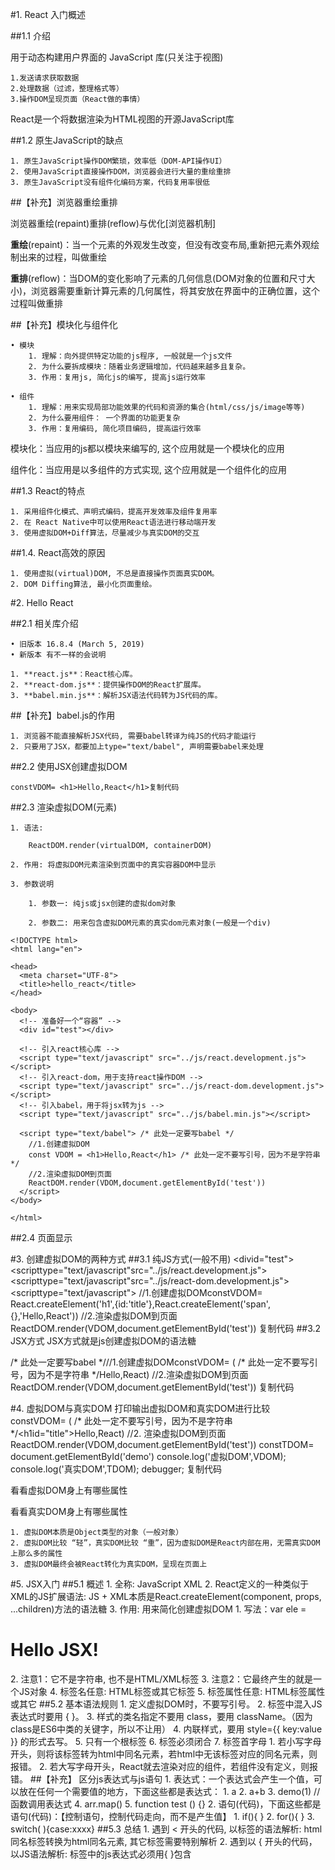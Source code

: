 #1. React 入门概述

##1.1 介绍

用于动态构建用户界面的 JavaScript 库(只关注于视图)

	1.发送请求获取数据
	2.处理数据（过滤，整理格式等）
	3.操作DOM呈现页面（React做的事情）
	
React是一个将数据渲染为HTML视图的开源JavaScript库

##1.2 原生JavaScript的缺点

	1. 原生JavaScript操作DOM繁琐，效率低（DOM-API操作UI）
	2. 使用JavaScript直接操作DOM，浏览器会进行大量的重绘重排
	3. 原生JavaScript没有组件化编码方案，代码复用率很低
	
##【补充】浏览器重绘重排

浏览器重绘(repaint)重排(reflow)与优化[浏览器机制]

**重绘**(repaint)：当一个元素的外观发生改变，但没有改变布局,重新把元素外观绘制出来的过程，叫做重绘

**重排**(reflow)：当DOM的变化影响了元素的几何信息(DOM对象的位置和尺寸大小)，浏览器需要重新计算元素的几何属性，将其安放在界面中的正确位置，这个过程叫做重排

##【补充】模块化与组件化

	• 模块
		1. 理解：向外提供特定功能的js程序, 一般就是一个js文件
		2. 为什么要拆成模块：随着业务逻辑增加，代码越来越多且复杂。
		3. 作用：复用js, 简化js的编写, 提高js运行效率
		
	• 组件
		1. 理解：用来实现局部功能效果的代码和资源的集合(html/css/js/image等等)
		2. 为什么要用组件： 一个界面的功能更复杂
		3. 作用：复用编码, 简化项目编码, 提高运行效率
		
模块化：当应用的js都以模块来编写的, 这个应用就是一个模块化的应用

组件化：当应用是以多组件的方式实现, 这个应用就是一个组件化的应用

##1.3 React的特点

	1. 采用组件化模式、声明式编码，提高开发效率及组件复用率
	2. 在 React Native中可以使用React语法进行移动端开发
	3. 使用虚拟DOM+Diff算法，尽量减少与真实DOM的交互
	
##1.4. React高效的原因

	1. 使用虚拟(virtual)DOM, 不总是直接操作页面真实DOM。
	2. DOM Diffing算法, 最小化页面重绘。
	
#2. Hello React

##2.1 相关库介绍

	• 旧版本 16.8.4 (March 5, 2019)
	• 新版本 有不一样的会说明
	
	1. **react.js**：React核心库。
	2. **react-dom.js**：提供操作DOM的React扩展库。
	3. **babel.min.js**：解析JSX语法代码转为JS代码的库。
	
##【补充】babel.js的作用

	1. 浏览器不能直接解析JSX代码, 需要babel转译为纯JS的代码才能运行
	2. 只要用了JSX，都要加上type="text/babel", 声明需要babel来处理
	
##2.2 使用JSX创建虚拟DOM
```react
constVDOM= <h1>Hello,React</h1>复制代码
```
##2.3 渲染虚拟DOM(元素)

	1. 语法: 
```react
	ReactDOM.render(virtualDOM, containerDOM)
```

	2. 作用: 将虚拟DOM元素渲染到页面中的真实容器DOM中显示
	
	3. 参数说明 
	
		1. 参数一: 纯js或jsx创建的虚拟dom对象
		
		2. 参数二: 用来包含虚拟DOM元素的真实dom元素对象(一般是一个div)
```react		
<!DOCTYPE html>
<html lang="en">

<head>
  <meta charset="UTF-8">
  <title>hello_react</title>
</head>

<body>
  <!-- 准备好一个“容器” -->
  <div id="test"></div>

  <!-- 引入react核心库 -->
  <script type="text/javascript" src="../js/react.development.js"></script>
  <!-- 引入react-dom，用于支持react操作DOM -->
  <script type="text/javascript" src="../js/react-dom.development.js"></script>
  <!-- 引入babel，用于将jsx转为js -->
  <script type="text/javascript" src="../js/babel.min.js"></script>

  <script type="text/babel"> /* 此处一定要写babel */
    //1.创建虚拟DOM
    const VDOM = <h1>Hello,React</h1> /* 此处一定不要写引号，因为不是字符串 */
    //2.渲染虚拟DOM到页面
    ReactDOM.render(VDOM,document.getElementById('test'))
  </script>
</body>

</html>
```
##2.4 页面显示

#3. 创建虚拟DOM的两种方式
##3.1 纯JS方式(一般不用)
<divid="test"></div><scripttype="text/javascript"src="../js/react.development.js"></script><scripttype="text/javascript"src="../js/react-dom.development.js"></script><scripttype="text/javascript"> 
  //1.创建虚拟DOMconstVDOM= React.createElement('h1',{id:'title'},React.createElement('span',{},'Hello,React'))
  //2.渲染虚拟DOM到页面ReactDOM.render(VDOM,document.getElementById('test'))
</script>复制代码
##3.2 JSX方式
	JSX方式就是js创建虚拟DOM的语法糖
<div id="test"></div>
<scripttype="text/javascript"src="../js/react.development.js"></script><scripttype="text/javascript"src="../js/react-dom.development.js"></script><scripttype="text/javascript"src="../js/babel.min.js"></script><scripttype="text/babel"> /* 此处一定要写babel *///1.创建虚拟DOMconstVDOM= (  /* 此处一定不要写引号，因为不是字符串 */<h1id="title"><span>Hello,React</span></h1>)
    //2.渲染虚拟DOM到页面ReactDOM.render(VDOM,document.getElementById('test'))
</script>复制代码

#4. 虚拟DOM与真实DOM
打印输出虚拟DOM和真实DOM进行比较
constVDOM= (  /* 此处一定不要写引号，因为不是字符串 */<h1id="title"><span>Hello,React</span></h1>)
//2. 渲染虚拟DOM到页面ReactDOM.render(VDOM,document.getElementById('test'))
constTDOM= document.getElementById('demo')
console.log('虚拟DOM',VDOM);
console.log('真实DOM',TDOM);
debugger;
复制代码

看看虚拟DOM身上有哪些属性 

看看真实DOM身上有哪些属性 

	1. 虚拟DOM本质是Object类型的对象（一般对象）
	2. 虚拟DOM比较 “轻”，真实DOM比较 “重”，因为虚拟DOM是React内部在用，无需真实DOM上那么多的属性
	3. 虚拟DOM最终会被React转化为真实DOM，呈现在页面上
#5. JSX入门
##5.1 概述
	1. 全称: JavaScript XML
	2. React定义的一种类似于XML的JS扩展语法: JS + XML本质是React.createElement(component, props, ...children)方法的语法糖
	3. 作用: 用来简化创建虚拟DOM 
		1. 写法：var ele = <h1>Hello JSX!</h1>
		2. 注意1：它不是字符串, 也不是HTML/XML标签
		3. 注意2：它最终产生的就是一个JS对象
	4. 标签名任意: HTML标签或其它标签
	5. 标签属性任意: HTML标签属性或其它
##5.2 基本语法规则
	1. 定义虚拟DOM时，不要写引号。
	2. 标签中混入JS表达式时要用 { }。
	3. 样式的类名指定不要用 class，要用 className。（因为class是ES6中类的关键字，所以不让用）
	4. 内联样式，要用 style={{ key:value }} 的形式去写。
	5. 只有一个根标签
	6. 标签必须闭合
	7. 标签首字母 
		1. 若小写字母开头，则将该标签转为html中同名元素，若html中无该标签对应的同名元素，则报错。
		2. 若大写字母开头，React就去渲染对应的组件，若组件没有定义，则报错。
##【补充】 区分js表达式与js语句
	1. 表达式：一个表达式会产生一个值，可以放在任何一个需要值的地方，下面这些都是表达式：
		1. a
		2. a+b
		3. demo(1) // 函数调用表达式
		4. arr.map()
		5. function test () {}
	2. 语句(代码)，下面这些都是语句(代码)：【控制语句，控制代码走向，而不是产生值】
		1. if(){ }
		2. for(){ }
		3. switch( ){case:xxxx}
##5.3 总结
	1. 遇到 < 开头的代码, 以标签的语法解析: html同名标签转换为html同名元素, 其它标签需要特别解析
	2. 遇到以 { 开头的代码，以JS语法解析: 标签中的js表达式必须用{ }包含
